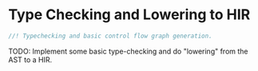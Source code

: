 # Type Checking and Lowering to HIR

```rust
//! Typechecking and basic control flow graph generation.
```

TODO: Implement some basic type-checking and do "lowering" from the AST to a HIR.